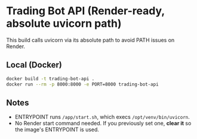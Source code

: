 # Trading Bot API (Render-ready, absolute uvicorn path)

This build calls uvicorn via its absolute path to avoid PATH issues on Render.

## Local (Docker)
```bash
docker build -t trading-bot-api .
docker run --rm -p 8000:8000 -e PORT=8000 trading-bot-api
```

## Notes
- ENTRYPOINT runs `/app/start.sh`, which execs `/opt/venv/bin/uvicorn`.
- No Render start command needed. If you previously set one, **clear it** so the image's ENTRYPOINT is used.
